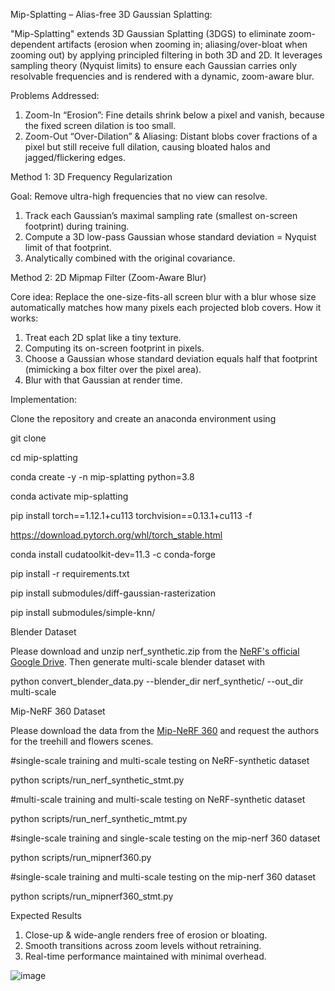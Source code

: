 Mip-Splatting – Alias-free 3D Gaussian Splatting:

"Mip-Splatting" extends 3D Gaussian Splatting (3DGS) to eliminate zoom-dependent artifacts (erosion when zooming in; aliasing/over-bloat when zooming out) by applying principled filtering in both 3D and 2D. It leverages sampling theory (Nyquist limits) to ensure each Gaussian carries only resolvable frequencies and is rendered with a dynamic, zoom-aware blur.

Problems Addressed:
1. Zoom-In “Erosion”:
Fine details shrink below a pixel and vanish, because the fixed screen dilation is too small.
2. Zoom-Out “Over-Dilation” & Aliasing:
Distant blobs cover fractions of a pixel but still receive full dilation, causing bloated halos and jagged/flickering edges.

Method 1: 3D Frequency Regularization

Goal: Remove ultra-high frequencies that no view can resolve.
1. Track each Gaussian’s maximal sampling rate (smallest on-screen footprint) during training.
2. Compute a 3D low-pass Gaussian whose standard deviation = Nyquist limit of that footprint.
3. Analytically combined with the original covariance.

Method 2: 2D Mipmap Filter (Zoom-Aware Blur)

Core idea: Replace the one-size-fits-all screen blur with a blur whose size automatically matches how many pixels each projected blob covers.
How it works:
1. Treat each 2D splat like a tiny texture.
2. Computing its on-screen footprint in pixels.
3. Choose a Gaussian whose standard deviation equals half that footprint (mimicking a box filter over the pixel area).
4. Blur with that Gaussian at render time.

Implementation:

Clone the repository and create an anaconda environment using

git clone

cd mip-splatting

conda create -y -n mip-splatting python=3.8

conda activate mip-splatting

pip install torch==1.12.1+cu113 torchvision==0.13.1+cu113 -f

https://download.pytorch.org/whl/torch_stable.html

conda install cudatoolkit-dev=11.3 -c conda-forge

pip install -r requirements.txt

pip install submodules/diff-gaussian-rasterization

pip install submodules/simple-knn/


Blender Dataset

Please download and unzip nerf_synthetic.zip from the [NeRF's official Google Drive](https://drive.google.com/drive/folders/128yBriW1IG_3NJ5Rp7APSTZsJqdJdfc1). 
Then generate multi-scale blender dataset with

python convert_blender_data.py --blender_dir nerf_synthetic/ --out_dir multi-scale


Mip-NeRF 360 Dataset

Please download the data from the [Mip-NeRF 360](https://jonbarron.info/mipnerf360/) and
request the authors for the treehill and flowers scenes.

#single-scale training and multi-scale testing on NeRF-synthetic dataset

python scripts/run_nerf_synthetic_stmt.py

#multi-scale training and multi-scale testing on NeRF-synthetic dataset

python scripts/run_nerf_synthetic_mtmt.py

#single-scale training and single-scale testing on the mip-nerf 360 dataset

python scripts/run_mipnerf360.py

#single-scale training and multi-scale testing on the mip-nerf 360 dataset

python scripts/run_mipnerf360_stmt.py 

Expected Results
1. Close-up & wide-angle renders free of erosion or bloating.
2. Smooth transitions across zoom levels without retraining.
3. Real-time performance maintained with minimal overhead.


![image](https://github.com/user-attachments/assets/62af74e1-8375-4a35-a28e-30f67e5747c6)


